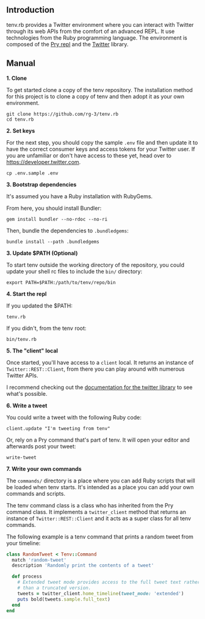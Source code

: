 ## Introduction

tenv.rb provides a Twitter environment where you can interact with Twitter through
its web APIs from the comfort of an advanced REPL. It use technologies from the
Ruby programming language. The environment is composed of the [Pry repl](https://github.com/pry/pry)
and the [Twitter](https://github.com/sferik/twitter) library.

## Manual

__1. Clone__

To get started clone a copy of the tenv repository.
The installation method for this project is to clone a copy of tenv and
then adopt it as your own environment.  

	git clone https://github.com/rg-3/tenv.rb
	cd tenv.rb

__2. Set keys__

For the next step, you should copy the sample `.env` file and then update it to
have the correct consumer keys and access tokens for your Twitter user. If you
are unfamiliar or don't have access to these yet, head over to https://developer.twitter.com.

	cp .env.sample .env

__3. Bootstrap dependencies__

It's assumed you have a Ruby installation with RubyGems.

From here, you should install Bundler:

	gem install bundler --no-rdoc --no-ri

Then, bundle the dependencies to `.bundledgems`:

	bundle install --path .bundledgems

__3. Update $PATH (Optional)__

To start tenv outside the working directory of the repository, you
could update your shell rc files to include the `bin/` directory:

	export PATH=$PATH:/path/to/tenv/repo/bin

__4. Start the repl__

If you updated the $PATH:

	tenv.rb

If you didn't, from the tenv root:

	bin/tenv.rb

__5. The "client" local__

Once started, you'll have access to a `client` local. It returns an instance
of `Twitter::REST::Client`, from there you can play around with numerous
Twitter APIs.

I recommend checking out the
[documentation for the twitter library](https://www.rubydoc.info/gems/twitter)
to see what's possible.

__6. Write a tweet__

You could write a tweet with the following Ruby code:

    client.update "I'm tweeting from tenv"

Or, rely on a Pry command that's part of tenv. It will open your editor and
afterwards post your tweet:

    write-tweet

__7. Write your own commands__

The `commands/` directory is a place where you can add Ruby scripts that will be
loaded when tenv starts. It's intended as a place you can add your own commands
and scripts.

The tenv command class is a class who has inherited from the Pry command class.
It implements a `twitter_client` method that returns an instance of
`Twitter::REST::Client` and it acts as a super class for all tenv commands.

The following example is a tenv command that prints a random tweet from your
timeline:

```ruby
class RandomTweet < Tenv::Command
  match 'random-tweet'
  description 'Randomly print the contents of a tweet'

  def process
    # Extended tweet mode provides access to the full tweet text rather
    # than a truncated version.
    tweets = twitter_client.home_timeline(tweet_mode: 'extended')
    puts bold(tweets.sample.full_text)
  end
end
```
